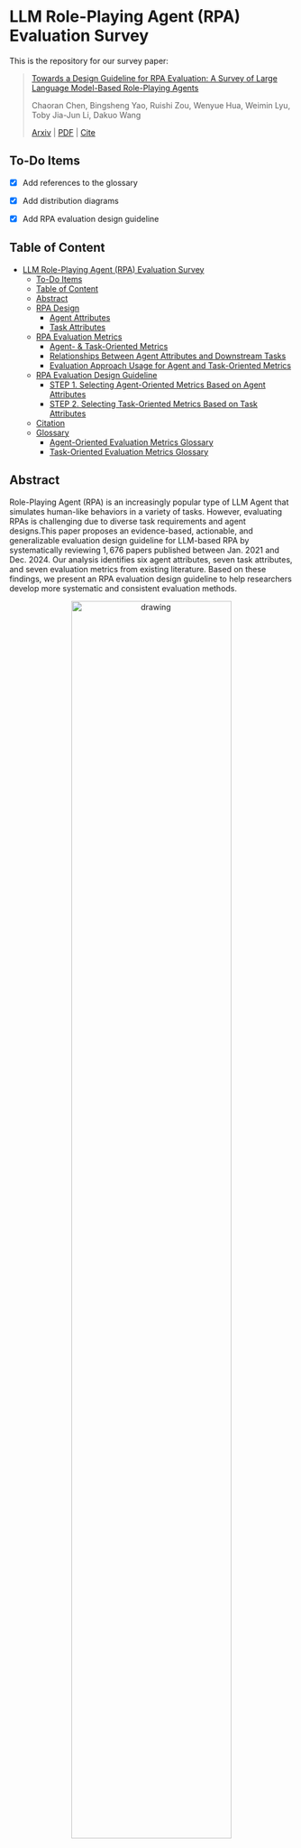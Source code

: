 # LLM Role-Playing Agent (RPA) Evaluation Survey

This is the repository for our survey paper:
>[Towards a Design Guideline for RPA Evaluation: A Survey of Large Language Model-Based Role-Playing Agents]()
>
>Chaoran Chen, Bingsheng Yao, Ruishi Zou, Wenyue Hua, Weimin Lyu, Toby Jia-Jun Li, Dakuo Wang
>
>[Arxiv]() | [PDF](assets/Towards_a_Design_Guideline_for_RPA_Evaluation__A_Survey_of_Large_Language_Model_Based_Role_Playing_Agents.pdf) | [Cite](#citation)

## To-Do Items

- [x] Add references to the glossary
- [x] Add distribution diagrams
- [x] Add RPA evaluation design guideline


## Table of Content
- [LLM Role-Playing Agent (RPA) Evaluation Survey](#llm-role-playing-agent-rpa-evaluation-survey)
  - [To-Do Items](#to-do-items)
  - [Table of Content](#table-of-content)
  - [Abstract](#abstract)
  - [RPA Design](#rpa-design)
    - [Agent Attributes](#agent-attributes)
    - [Task Attributes](#task-attributes)
  - [RPA Evaluation Metrics](#rpa-evaluation-metrics)
    - [Agent- \& Task-Oriented Metrics](#agent---task-oriented-metrics)
    - [Relationships Between Agent Attributes and Downstream Tasks](#relationships-between-agent-attributes-and-downstream-tasks)
    - [Evaluation Approach Usage for Agent and Task-Oriented Metrics](#evaluation-approach-usage-for-agent-and-task-oriented-metrics)
  - [RPA Evaluation Design Guideline](#rpa-evaluation-design-guideline)
    - [STEP 1. Selecting Agent-Oriented Metrics Based on Agent Attributes](#step-1-selecting-agent-oriented-metrics-based-on-agent-attributes)
    - [STEP 2. Selecting Task-Oriented Metrics Based on Task Attributes](#step-2-selecting-task-oriented-metrics-based-on-task-attributes)
  - [Citation](#citation)
  - [Glossary](#glossary)
    - [Agent-Oriented Evaluation Metrics Glossary](#agent-oriented-evaluation-metrics-glossary)
    - [Task-Oriented Evaluation Metrics Glossary](#task-oriented-evaluation-metrics-glossary)

## Abstract
Role-Playing Agent (RPA) is an increasingly popular type of LLM Agent that simulates human-like behaviors in a variety of tasks. However, evaluating RPAs is challenging due to diverse task requirements and agent designs.This paper proposes an evidence-based, actionable, and generalizable evaluation design guideline for LLM-based RPA by systematically reviewing $1,676$ papers published between Jan. 2021 and Dec. 2024. Our analysis identifies six agent attributes, seven task attributes, and seven evaluation metrics from existing literature. Based on these findings, we present an RPA evaluation design guideline to help researchers develop more systematic and consistent evaluation methods.

<p align="center">
<img src="assets/Teaser_survey_good_example_landscape.png" alt="drawing" width="75%"/>
  
  <em>RPA evaluation design guideline. To illustrate how to use it in practice, we pretended we were selecting the evaluation metrics for the “Stanford Agent Village” (Park et al., 2023) given agent attributes (yellow) and task attributes (pink). The original authors’ selection of evaluation metrics (purple and blue) perfectly aligns with our RPA design guideline, which echoes their work’s robustness.</em>
</p>

## RPA Design

### Agent Attributes

| **Agent Attributes**       | **Definition**                                                                 | **Examples** |
|------------------------|--------------------------------------------------------------------------|----------|
| **Activity History**   | A record of past actions, behaviors, and engagements, including schedules, browsing history, and lifestyle choices. | Backstory, plot, weekly schedule, browsing history, social media posts, lifestyle |
| **Belief and Value**   | The principles, attitudes, and ideological stances that shape an individual’s perspectives and decisions. | Stances, beliefs, attitudes, values, political leaning, religion |
| **Demographic Information** | Personal identifying details such as name, age, education, career, and location. | Name, appearance, gender, age, date of birth, education, location, career, household income |
| **Psychological Traits** | Characteristics related to personality, emotions, interests, and cognitive tendencies. | Personality, hobby and interest, emotional |
| **Skill and Expertise** | The knowledge level, proficiency, and capability in specific domains or technologies. | Knowledge level, technology proficiency, skills |
| **Social Relationships** | The nature and dynamics of interactions with others, including roles, connections, and communication styles. | Parenting styles, interactions with players |

### Task Attributes

| **Task Attributes**           | **Definition** |
|---------------------------|--------------------------------------------------------------|
| **Simulated Individuals** | Simulating specific individuals or groups, such as users and participants. |
| **Simulated Society**     | Simulating social interactions, such as cooperation, competition, and communication. |
| **Opinion Dynamics**      | Simulating political views, legal perspectives, and social media content. |
| **Decision Making**       | Simulating decision-making of stakeholders in investment, public policies, or games. |
| **Psychological Experiments** | Simulating human traits, including personality, ethics, emotions, and mental health. |
| **Educational Training**  | Simulating teachers and learners to enable personalized teaching and accommodate learner needs. |
| **Writing**              | Simulating readers or characters to support character development and audience understanding. |


## RPA Evaluation Metrics

### Agent- & Task-Oriented Metrics

| **Evaluation Metrics**          | **Definitions**     | **Examples**   |
|-----------------------------|---------------------------------------------------------------------------------------------|-----------------------------------|
| **Performance**             | Assess RPAs’ effectiveness in task execution and outcomes.                                  | Prediction accuracy               |
| **Psychological**           | Measure human psychological responses to RPAs and the agents’ self-awareness and emotional state. | Big Five Inventory               |
| **External Alignment**      | Evaluate how closely RPAs align with external ground truth or human behavior and judgments. | Alignment between model and human |
| **Internal Consistency**    | Assess coherence between an RPA’s predefined traits (e.g., personality), contextual expectations, and behavior. | Personality-behavior alignment   |
| **Social and Decision-Making** | Analyze RPAs’ social interactions and decision-making, including their effects on negotiation, societal welfare, markets, and social dynamics. | Social Conflict Count            |
| **Content and Textual**     | Evaluate the quality, coherence, and diversity of RPAs’ text, including semantic understanding, linguistic style, and engagement. | Content similarity               |
| **Bias, Fairness, and Ethics** | Assess biases, extreme or unbalanced content, or stereotyping behavior.                     | Factual error rate               |





### Relationships Between Agent Attributes and Downstream Tasks


<p align="center">
<img src="assets/heatmap.png" alt="drawing" width="50%"/>
  
  <em>Relationships between agent attributes and downstream tasks. The numbers in the heatmap represent the paper counts.</em>
</p>


### Evaluation Approach Usage for Agent and Task-Oriented Metrics

<p align="center">
<img src="assets/agent_metrics_approach.png" alt="drawing" width="50%"/>
  
  <em>Usage ratio of evaluation approaches for each category of agent-oriented metrics.</em>
</p>

<p align="center">
<img src="assets/task_metrics_approach.png" alt="drawing" width="50%"/>
  
  <em>Usage ratio of evaluation approaches for each category of task-oriented metrics.</em>
</p>


## RPA Evaluation Design Guideline

We observed that both agent design and evaluation can be broadly divided into two categories: **agent-oriented** and **task-oriented**. This distinction led us to investigate patterns between agent design and evaluation and derive an RPA evaluation design guideline recommended for future research on RPA. 
We analyzed the distribution of agent attributes and agent-oriented metrics as well as the distribution of task attributes and task-oriented metrics.

For the specific metrics that were used by existing work under each category, please refer to the [glossary](#glossary) below.


### STEP 1. Selecting Agent-Oriented Metrics Based on Agent Attributes

Our analysis reveals that, for each agent attribute, the top three categories of agent-oriented metrics account for the majority of all metric types.
Thus, we recommend future research to employ the top-three types of agent-oriented metrics for each agent attribute designed for the RPA, as listed below.

**Top 3 Frequently Used Agent-Oriented Metrics for Each Agent Attribute**
| **Agent Attributes**       | **Top 3 Agent-Oriented Metrics** |
|------------------------|--------------------------------------------------------------|
| **Activity History**   | External alignment metrics, internal consistency metrics, content and textual metrics |
| **Belief and Value**   | Psychological metrics, bias, fairness, and ethics metrics |
| **Demographic Info.**  | Psychological metrics, internal consistency metrics, external alignment metrics |
| **Psychological Traits** | Psychological metrics, internal consistency metrics, content and textual metrics |
| **Skill and Expertise** | External alignment metrics, internal consistency metrics, content and textual metrics |
| **Social Relationship** | Psychological metrics, external alignment metrics, social and decision-making metrics |

<p align="center">
<img src="assets/agent-metrics.png" alt="drawing" width="80%"/>
  
  <em> Proportional distribution of agent-oriented metrics across different agent attributes.</em>
</p>


### STEP 2. Selecting Task-Oriented Metrics Based on Task Attributes

Similarily, we observed that for each category of task attributes, the top three task-oriented metrics account for the vast majority of all metrics.
Thus, we recommend future research to select the top-three types of task-oriented metrics according to task attributes, as listed below.

**Top 3 Frequently Used Task-Oriented Metrics for Each Task Attribute**

| **Task Attributes**         | **Top 3 Task-Oriented Metrics** |
|-------------------------|--------------------------------------------------------------|
| **Simulated Individuals** | Psychological, performance, and internal consistency metrics |
| **Simulated Society**     | Social and decision-making metrics, performance metrics, and psychological metrics |
| **Opinion Dynamics**      | Performance metrics, external alignment metrics, and bias, fairness, and ethics metrics |
| **Decision Making**       | Social and decision-making, performance, and psychological metrics |
| **Psychological Experiment** | Psychological, content and textual, and performance metrics |
| **Educational Training**  | Psychological, performance, and content and textual metrics |
| **Writing**              | Content and textual, psychological, and performance metrics |

<p align="center">
<img src="assets/task-metrics.png" alt="drawing" width="80%"/>
  
  <em> Proportional distribution of task-oriented metrics across different task attributes.</em>
</p>

## Citation

You may cite our paper:
```
@article{chen2025towards,
  title={Towards a Design Guideline for RPA Evaluation: A Survey of Large Language Model-Based Role-Playing Agents},
  author={Chen, Chaoran and Yao, Bingsheng and Zou, Ruishi and Hua, Wenyue and Lyu, Weimin and Li, Toby Jia-Jun and Wang, Dakuo},
  journal={arXiv preprint arXiv:2502.13012},
  year={2025}
}
```


## Glossary

### Agent-Oriented Evaluation Metrics Glossary

| **Attribute** | **Category**       | **Agent-Oriented Metrics**          | **Approach**      | **Source**                     |
|-------------------|-------------------|-------------------------------------|---------------|----------------------------|
| **Belief & Value**       | Bias, fairness, ethics metrics | Exaggeration (normalized average cosine similarity) | Automatic | [Cheng et al., 2023](https://arxiv.org/abs/2310.11501) |
| **Belief & Value**       | Bias, fairness, ethics metrics | Individuation (classification accuracy) | Automatic | [Cheng et al., 2023](https://arxiv.org/abs/2310.11501) |
| **Belief & Value**       | Bias, fairness, ethics metrics | Bias (performance disparity, prevalence, magnitude, variation, attitude shift) | Automatic | [Gupta et al., 2024](https://arxiv.org/abs/2311.04892) |
| **Belief & Value**       | Bias, fairness, ethics metrics | Bias (performance disparity, prevalence, magnitude, variation, attitude shift) | Automatic | [Taubenfeld et al., 2024](https://arxiv.org/pdf/2402.04049) |
| **Demographic Information** | Bias, fairness, ethics metrics | Exaggeration (normalized average cosine similarity) | Automatic | [Cheng et al., 2023](https://arxiv.org/abs/2310.11501) |
| **Demographic Information** | Bias, fairness, ethics metrics | Individuation (classification accuracy) | Automatic | [Cheng et al., 2023](https://arxiv.org/abs/2310.11501) |
| **Demographic Information** | Bias, fairness, ethics metrics | Bias (performance disparity, prevalence, magnitude, variation, attitude shift) | Automatic | [Gupta et al., 2024](https://arxiv.org/abs/2311.04892) |
| **Demographic Information** | Bias, fairness, ethics metrics | Bias (performance disparity, prevalence, magnitude, variation, attitude shift) | Automatic | [Neuberger et al., 2024](https://arxiv.org/abs/2411.03397) |
| **Demographic Information** | Bias, fairness, ethics metrics | Bias (performance disparity, prevalence, magnitude, variation, attitude shift) | Automatic | [Taubenfeld et al., 2024](https://arxiv.org/pdf/2402.04049) |
| **Demographic Information** | Bias, fairness, ethics metrics | Message toxicity | Automatic | [Fang et al., 2024](https://arxiv.org/pdf/2407.08067) |
| **Activity History**      | Content and textual metrics   | Coherence | LLM | [Li et al., 2024e](https://aclanthology.org/2024.emnlp-demo.39.pdf) |
| **Activity History**      | Content and textual metrics   | Clarity | Human | [Chen et al., 2024b](https://dl.acm.org/doi/10.1145/3613904.3642363) |
| **Activity History**      | Content and textual metrics   | Diversity of dialog (Shannon entropy, intra-remote-clique, inter-remote-clique, semantic similarity, longest common subsequence similarity) | Automatic | [Ha et al., 2024](https://dl.acm.org/doi/pdf/10.1145/3613904.3642472) |
| **Belief & Value**       | Content and textual metrics   | Diversity of dialog (Shannon entropy, intra-remote-clique, inter-remote-clique, semantic similarity, longest common subsequence similarity) | Automatic | [Gu et al., 2024](https://arxiv.org/abs/2403.13433) |
| **Demographic Information** | Content and textual metrics | Coherence | LLM | [Li et al., 2024e](Schema-Guided Culture-Aware Complex Event Simulation with Multi-Agent Role-Play) |
| **Demographic Information** | Content and textual metrics | Attitudes (topic term frequency) | Automatic | [Fang et al., 2024](https://arxiv.org/pdf/2407.08067) |
| **Demographic Information** | Content and textual metrics | Diversity of dialog (Shannon entropy, intra-remote-clique, inter-remote-clique, semantic similarity, longest common subsequence similarity) | Automatic | [Fang et al., 2024](https://arxiv.org/pdf/2407.08067) |
| **Demographic Information** | Content and textual metrics | Clarity | Human | [Chen et al., 2024b](https://dl.acm.org/doi/10.1145/3613904.3642363) |
| **Demographic information** |	Content and textual metrics	| Diversity of dialog (Shannon entropy, intra-remote-clique, inter-remote-clique, semantic similarity, longest common subsequence similarity)	| Automatic	| [Ha et al., 2024](https://dl.acm.org/doi/pdf/10.1145/3613904.3642472) |
| **Demographic Information** | Content and textual metrics | Linguistic complexity (utterance length, Kolmogorov complexity) | Automatic | [Milička et al., 2024](https://journals.plos.org/plosone/article?id=10.1371/journal.pone.0298522) |
| **Psychological Traits**  | Content and textual metrics  | Text similarity (BLEU, ROUGE) | Automatic | [Zeng et al., 2024](https://arxiv.org/pdf/2407.12393) |
| **Psychological Traits**  | Content and textual metrics  | Tone Alignment | LLM | [Zeng et al., 2024](https://arxiv.org/pdf/2407.12393) |
| **Skills and Expertise**  | Content and textual metrics  | Coherence | LLM | [Li et al., 2024e](https://aclanthology.org/2024.emnlp-demo.39.pdf) |
| **Activity History**      | Content and textual metrics   | Believability/Credibility(self-knowledge) | Human | [Park et al., 2023](https://dl.acm.org/doi/abs/10.1145/3586183.3606763) |
| **Demographic Information** | Content and textual metrics | Believability/Credibility (self-knowledge) | Human | [Park et al., 2023](https://dl.acm.org/doi/abs/10.1145/3586183.3606763) |
| **Activity History**      | External alignment metrics   | Hallucination | LLM | [Shao et al., 2023](https://aclanthology.org/2023.emnlp-main.814v1.pdf) |
| **Activity History**      | External alignment metrics   | Entailment | LLM | [Li et al., 2024e](https://aclanthology.org/2024.emnlp-demo.39.pdf) |
| **Activity History**      | External alignment metrics   | Believability/Credibility(reactions) | Human | [Park et al., 2023](https://dl.acm.org/doi/abs/10.1145/3586183.3606763) |
| **Demographic Information** | External alignment metrics | Entailment | LLM | [Li et al., 2024e](https://aclanthology.org/2024.emnlp-demo.39.pdf) |
| **Demographic Information** | External alignment metrics | Believability/Credibility (reactions) | Human | [Park et al., 2023](https://dl.acm.org/doi/abs/10.1145/3586183.3606763) |
| **Psychological Traits**  | External alignment metrics  | Fact Accuracy | LLM | [Zeng et al., 2024](https://arxiv.org/pdf/2407.12393) |
| **Skills and Expertise**  | External alignment metrics  | Hallucination | LLM | [Shao et al., 2023](https://aclanthology.org/2023.emnlp-main.814v1.pdf) |
| **Skills and Expertise**  | External alignment metrics  | Entailment | LLM | [Li et al., 2024e](https://aclanthology.org/2024.emnlp-demo.39.pdf) |
| **Activity History**      | External alignment metrics   | Believability/Credibility(memory, plans) | Human | [Park et al., 2023](https://dl.acm.org/doi/abs/10.1145/3586183.3606763) |
| **Demographic Information**  | External alignment metrics   | Believability/Credibility(memory, plans) | Human | [Park et al., 2023](https://dl.acm.org/doi/abs/10.1145/3586183.3606763) |
| **Activity History**      | Internal consistency metrics | Stability | LLM | [Shao et al., 2023](https://aclanthology.org/2023.emnlp-main.814v1.pdf) |
| **Activity History**      | Internal consistency metrics | Consistency of information | Human | [Chen et al., 2024b](https://dl.acm.org/doi/10.1145/3613904.3642363) |
| **Belief & Value**        | Internal consistency metrics | Attitude shift | LLM | [Wang et al., 2024e](https://arxiv.org/pdf/2402.04050) |
| **Demographic Information** | Internal consistency metrics | Stability | LLM | [Shao et al., 2023](https://aclanthology.org/2023.emnlp-main.814v1.pdf) |
| **Demographic Information** | Internal consistency metrics | Attitude shift | LLM | [Neuberger et al., 2024](https://arxiv.org/abs/2411.03397) |
| **Demographic Information** | Internal consistency metrics | Attitude shift | LLM | [Taubenfeld et al., 2024](https://arxiv.org/pdf/2402.04049) |
| **Demographic Information** | Internal consistency metrics | Behavior stability (mean, standard deviation) | Automatic | [Wang et al., 2024g](https://arxiv.org/pdf/2410.16301) |
| **Demographic Information** | Internal consistency metrics | Consistency of information | Human | [Chen et al., 2024b](https://dl.acm.org/doi/10.1145/3613904.3642363) |
| **Demographic Information** | Internal consistency metrics | Consistency of psychological state / personalities | Human | [Chen et al., 2024b](https://dl.acm.org/doi/10.1145/3613904.3642363) |
| **Demographic Information** | Internal consistency metrics | Consistency of information | Human | [Zeng et al., 2024](https://arxiv.org/pdf/2407.12393) |
| **Psychological Traits**  | Internal consistency metrics  | Stability | LLM | [Shao et al., 2023](https://aclanthology.org/2023.emnlp-main.814v1.pdf) |
| **Psychological Traits**  | Internal consistency metrics  | Consistency of information | Human | [Zeng et al., 2024](https://arxiv.org/pdf/2407.12393) |
| **Psychological Traits**  | Internal consistency metrics  | Consistency of psychological state / personalities | Human | [Zeng et al., 2024](https://arxiv.org/pdf/2407.12393) |
| **Psychological Traits**  | Internal consistency metrics  | Consistency of information | Human | [Cai et al., 2024](https://openaccess.thecvf.com/content/CVPR2024/html/Cai_Digital_Life_Project_Autonomous_3D_Characters_with_Social_Intelligence_CVPR_2024_paper.html) |
| **Psychological Traits**  | Internal consistency metrics  | Consistency of psychological state / personalities | Human | [Cai et al., 2024](https://openaccess.thecvf.com/content/CVPR2024/html/Cai_Digital_Life_Project_Autonomous_3D_Characters_with_Social_Intelligence_CVPR_2024_paper.html) |
| **Skills and Expertise**  | Internal consistency metrics | Stability | LLM | [Shao et al., 2023](https://aclanthology.org/2023.emnlp-main.814v1.pdf) |
| **Activity History**      | Performance metrics         | Memorization | LLM | [Shao et al., 2023](https://aclanthology.org/2023.emnlp-main.814v1.pdf) |
| **Demographic Information** | Performance metrics       | Memorization | LLM | [Shao et al., 2023](https://aclanthology.org/2023.emnlp-main.814v1.pdf) |
| **Demographic Information** | Performance metrics       | Communication ability (win rates) | Automatic | [Liu et al., 2024a](https://openreview.net/forum?id=hORTHzt2cE) |
| **Demographic Information** | Performance metrics       | Reaction (accuracy) | Automatic | [Liu et al., 2024a](https://openreview.net/forum?id=hORTHzt2cE) |
| **Demographic Information** | Performance metrics       | Self-knowledge (accuracy) | Automatic | [Liu et al., 2024a](https://openreview.net/forum?id=hORTHzt2cE) |
| **Activity History**      | Psychological metrics   | Believability/Credibility(reflections) | Human | [Park et al., 2023](https://dl.acm.org/doi/abs/10.1145/3586183.3606763) |
| **Demographic Information**  | Psychological metrics   | Believability/Credibility(reflections) | Human | [Park et al., 2023](https://dl.acm.org/doi/abs/10.1145/3586183.3606763) |
| **Activity History**      | Psychological metrics      | Empathy | Human | [Chen et al., 2024b](https://dl.acm.org/doi/10.1145/3613904.3642363) |
| **Belief & Value**        | Psychological metrics      | Value | LLM | [Shao et al., 2023](https://aclanthology.org/2023.emnlp-main.814v1.pdf) |
| **Demographic Information** | Psychological metrics     | Personality consistency | Automatic | [Wang et al., 2024c](https://aclanthology.org/2024.acl-long.102/) |
| **Demographic Information** | Psychological metrics     | Measured alignment for personality | Human | [Wang et al., 2024c](https://aclanthology.org/2024.acl-long.102/) |
| **Demographic Information** | Psychological metrics     | Sentiment | Automatic | [Fang et al., 2024](https://arxiv.org/pdf/2407.08067) |
| **Demographic Information** | Psychological metrics     | Empathy | Human | [Chen et al., 2024b](https://dl.acm.org/doi/10.1145/3613904.3642363) |
| **Demographic Information** | Psychological metrics     | Belief (stability, evolution, correlation with behavior) | Automatic | [Lei et al., 2024](https://arxiv.org/abs/2410.10398) |
| **Psychological Traits**  | Psychological metrics  | Personality | Automatic | [Shao et al., 2023](https://aclanthology.org/2023.emnlp-main.814v1.pdf) |
| **Psychological Traits**  | Psychological metrics  | Belief (stability, evolution, correlation with behavior) | Automatic | [Lei et al., 2024](https://arxiv.org/abs/2410.10398) |
| **Psychological Traits**  | Psychological metrics  | Emotion responses (entropy of valence and arousal) | Automatic | [Lei et al., 2024](https://arxiv.org/abs/2410.10398) |
| **Psychological Traits**  | Psychological metrics  | Personality (Machine Personality Inventory, PsychoBench) | Automatic | [Jiang et al., 2023a](https://proceedings.neurips.cc/paper_files/paper/2023/file/21f7b745f73ce0d1f9bcea7f40b1388e-Paper-Conference.pdf) |
| **Psychological Traits**  | Psychological metrics  | Personality (vignette tests) | Human | [Jiang et al., 2023a](https://proceedings.neurips.cc/paper_files/paper/2023/file/21f7b745f73ce0d1f9bcea7f40b1388e-Paper-Conference.pdf) |
| **Belief & Value**        | Social and decision-making metrics | Social value orientation (SVO-based Value Rationality Measurement) | Automatic | [Zhang et al., 2023b](https://arxiv.org/abs/2305.17147) |


### Task-Oriented Evaluation Metrics Glossary

| **Task** | **Category**     | **Task-Oriented Metrics**    | **Approach**  | **Source**  |
|----------|---------|-------------------------|-----------|---------|
| **Decision Making** | Social and economic metrics| Negotiation (Concession Rate, Negotiation Success Rate, Average Negotiation Round) | Automatic | [Huang and Hadfi, 2024](https://arxiv.org/abs/2407.11549) |
| **Decision Making** | Social and economic metrics| Societal Satisfaction (average per-capita living area size, average waiting time, social welfare) | Automatic | [Ji et al., 2024](https://aclanthology.org/2024.findings-emnlp.15.pdf) |
| **Decision Making** | Social and economic metrics| Societal Fairness (variance in per capita living area size, number of inverse order pairs in house allocation, Gini coefficient) | Automatic | [Ji et al., 2024](https://aclanthology.org/2024.findings-emnlp.15.pdf) |
| **Decision Making** | Social and economic metrics| Macroeconomic (Inflation rate, Unemployment rate, Nominal GDP, Nominal GDP growth, Wage inflation, Real GDP growth, Expected monthly income, Consumption) | Automatic | [Li et al., 2024d](https://arxiv.org/abs/2310.10436) |
| **Decision Making** | Social and economic metrics| Market and Consumer (Purchase probability, Expected competing product price, Customer counts, Price consistency between competitors) | Automatic | [Gui and Toubia, 2023](https://arxiv.org/abs/2312.15524) |
| **Decision Making** | Social and economic metrics| Market and Consumer (Purchase probability, Expected competing product price, Customer counts, Price consistency between competitors) | Automatic | [Zhao et al., 2023](https://arxiv.org/abs/2406.05972) |
| **Decision Making** | Social and economic metrics| Probability weighting | Automatic | [Jia et al., 2024](https://arxiv.org/abs/2406.05972) |
| **Decision Making** | Social and economic metrics| Utility (Intrinsic Utility, Joint Utility) | Automatic | [Huang and Hadfi, 2024](https://arxiv.org/abs/2407.11549) |
| **Decision Making** | Psychological metrics| Level of trust (distribution of amounts sent, trust rate) | Automatic | [Xie et al., 2024a](https://arxiv.org/abs/2402.04559) |
| **Decision Making** | Psychological metrics| Risk preference | Automatic | [Jia et al., 2024](https://arxiv.org/abs/2406.05972) |
| **Decision Making** | Psychological metrics| Loss aversion | Automatic | [Jia et al., 2024](https://arxiv.org/abs/2406.05972) |
| **Decision Making** | Psychological metrics| Selfishness (Selfishness Index, Difference Index) | Automatic | [Kim et al., 2024](https://aclanthology.org/2024.findings-emnlp.668.pdf) |
| **Decision Making** | Performance metrics| Frequency (distribution of expert type) | Automatic | [Wang et al., 2024b](https://aclanthology.org/2024.lrec-main.405.pdf) |
| **Decision Making** | Performance metrics| Valid response rate | Automatic | [Xie et al., 2024a](https://arxiv.org/abs/2402.04559) |
| **Decision Making** | Performance metrics| Web search quality (Mean reciprocal rank, Mean reciprocal rank) | Automatic | [Ren et al., 2024a](https://aclanthology.org/2024.findings-emnlp.50.pdf) |
| **Decision Making** | Performance metrics| Performance deviations/alignment from the baseline (accuracy, Jaccard Index, Cohen’s Kappa Coefficient, Percentage Agreement, overlapping ratio between prediction and targets) | Automatic | [Kim et al., 2024](https://aclanthology.org/2024.findings-emnlp.668.pdf) |
| **Decision Making** | Performance metrics| Performance deviations/alignment from the baseline (accuracy, Jaccard Index, Cohen’s Kappa Coefficient, Percentage Agreement, overlapping ratio between prediction and targets) | Automatic | [Jin et al., 2024](https://aclanthology.org/2024.emnlp-main.70.pdf) |
| **Decision Making** | Performance metrics| Performance deviations/alignment from the baseline (accuracy, Jaccard Index, Cohen’s Kappa Coefficient, Percentage Agreement, overlapping ratio between prediction and targets) | Automatic | [Wang et al., 2024b](https://aclanthology.org/2024.lrec-main.405.pdf) |
| **Decision Making** | Performance metrics| Performance deviations/alignment from the baseline (accuracy, Jaccard Index, Cohen’s Kappa Coefficient, Percentage Agreement, overlapping ratio between prediction and targets) | Automatic | [Wang et al., 2024f](https://arxiv.org/pdf/2307.05300) |
| **Decision Making** | Internal consistency metrics| Behavioral alignment (lottery rate, behavior dynamic, Imitation and differentiation behavior, Proportion of similar and different dishes) | Automatic | [Xie et al., 2024a](https://arxiv.org/pdf/2402.04559) |
| **Decision Making**    | Internal consistency metrics| Behavioral alignment (lottery rate, behavior dynamic, Imitation and differentiation behavior, Proportion of similar and different dishes) | Automatic | [Zhao et al., 2023](https://arxiv.org/abs/2310.17512) |
| **Decision Making**    | Internal consistency metrics| Cultural appropriateness (Alignment between persona information and its assigned nationality) | LLM | [Li et al., 2024e](https://aclanthology.org/2024.emnlp-demo.39.pdf) |
| **Decision Making**    | External alignment metrics| Factual hallucinations (String matching overlap ratio) | Automatic | [Wang et al., 2024f](https://arxiv.org/pdf/2307.05300) |
| **Decision Making**    | External alignment metrics| Simulation capability (Turing test) | Human | [Ji et al., 2024](https://aclanthology.org/2024.findings-emnlp.15.pdf) |
| **Decision Making**    | External alignment metrics| Entailment | LLM | [Li et al., 2024e](https://aclanthology.org/2024.emnlp-demo.39.pdf) |
| **Decision Making**    | External alignment metrics| Realism | LLM | [Li et al., 2024e](https://aclanthology.org/2024.emnlp-demo.39.pdf) |
| **Educational Training** | Psychological metrics| Perceived reflection on the development of essential non-cognitive skills | Human | [Yan et al., 2024](https://arxiv.org/abs/2405.00273) |
| **Educational Training** | Psychological metrics| Non-cognitive skill scale | Automatic | [Yan et al., 2024](https://arxiv.org/abs/2405.00273) |
| **Educational Training** | Psychological metrics| Sense of immersion / Perceived immersion | Human | [Lee et al., 2023](https://www.researchgate.net/profile/Unggi-Lee/publication/377132774_Generative_Agent_for_Teacher_Training_Designing_Educational_Problem-Solving_Simulations_with_Large_Language_Model-based_Agents_for_Pre-Service_Teachers/links/6596a7af0bb2c7472b327ce7/Generative-Agent-for-Teacher-Training-Designing-Educational-Problem-Solving-Simulations-with-Large-Language-Model-based-Agents-for-Pre-Service-Teachers.pdf) |
| **Educational Training** | Psychological metrics| Perceived intelligence | Human | [Cheng et al., 2024](https://arxiv.org/pdf/2411.09873) |
| **Educational Training** | Psychological metrics| Perceived enjoyment | Human | [Cheng et al., 2024](https://arxiv.org/pdf/2411.09873) |
| **Educational Training** | Psychological metrics| Perceived trust | Human | [Cheng et al., 2024](https://arxiv.org/pdf/2411.09873) |
| **Educational Training** | Psychological metrics| Perceived sense of connection | Human | [Cheng et al., 2024](https://arxiv.org/pdf/2411.09873) |
| **Educational Training** | Psychological metrics| Personality (Big Five Inventory, MBTI score, SD3 score, Linguistic Inquiry and Word Count framework, HEXACO) | Automatic | [Sonlu et al., 2024](https://arxiv.org/pdf/2407.10993) |
| **Educational Training** | Psychological metrics| Personality (Big Five Inventory, MBTI score, SD3 score, Linguistic Inquiry and Word Count framework, HEXACO) | Automatic | [Liu et al., 2024d](https://arxiv.org/abs/2404.06762) |
| **Educational Training** | Psychological metrics| Perceived usefulness | Human | [Cheng et al., 2024](https://arxiv.org/pdf/2411.09873) |
| **Educational Training** | Performance metrics| Density of knowledge-building | Automatic | [Jin et al., 2023](https://arxiv.org/abs/2309.14534) |
| **Educational Training** | Performance metrics| Effectiveness of questioning | Human | [Shi et al., 2023](https://arxiv.org/abs/2308.12503) |
| **Educational Training** | Performance metrics| Success criterion function outputs before operation and after operation | Human | [Li et al., 2023a](https://arxiv.org/pdf/2310.06500) |
| **Educational Training** | External alignment metrics| Knowledge level (reconfigurability, persistence, and adaptability) | Automatic | [Jin et al., 2023](https://arxiv.org/abs/2309.14534) |
| **Educational Training** | External alignment metrics| Perceived human-likeness | Human | [Cheng et al., 2024](https://arxiv.org/pdf/2411.09873) |
| **Educational Training** | Content and textual metrics| Story Content Generation (narratives staging score) | Automatic | [Yan et al., 2024](https://arxiv.org/pdf/2405.00273) |
| **Educational Training** | Content and textual metrics| Willingness to speak | Human | [Shi et al., 2023](https://arxiv.org/abs/2308.12503) |
| **Educational Training** | Content and textual metrics| Authenticity | Human | [Lee et al., 2023](https://neurips.cc/virtual/2023/79074) |
| **Opinion Dynamics**    | Psychological metrics| Opinion change | Human | [Triem and Ding, 2024](https://asistdl.onlinelibrary.wiley.com/doi/full/10.1002/pra2.1034) |
| **Opinion Dynamics**    | Psychological metrics| Emotional density | Automatic | [Gao et al., 2023](https://arxiv.org/abs/2307.14984) |
| **Opinion Dynamics**    | Performance metrics| Prediction accuracy (F1 score, AUC, MSE, MAE, depression risk prediction accuracy, suicide risk prediction accuracy) | Automatic | [Gao et al., 2023](https://arxiv.org/abs/2307.14984) |
| **Opinion Dynamics** | Performance metrics| Prediction accuracy (F1 score, AUC, MSE, MAE, depression risk prediction accuracy, suicide risk prediction accuracy) | Automatic | [Mou et al., 2024c](https://arxiv.org/abs/2402.16333) |
| **Opinion Dynamics** | Performance metrics| Prediction accuracy (F1 score, AUC, MSE, MAE, depression risk prediction accuracy, suicide risk prediction accuracy) | Automatic | [Yu et al., 2024](https://arxiv.org/pdf/2411.03321) |
| **Opinion Dynamics** | Performance metrics| Classification accuracy | Human | [Chan et al., 2023](https://arxiv.org/pdf/2308.07201) |
| **Opinion Dynamics** | Performance metrics| Rephrase accuracy | Automatic | [Ju et al., 2024](https://arxiv.org/abs/2407.07791) |
| **Opinion Dynamics** | Performance metrics| Legal articles evaluation (precision, recall, F1) | Automatic | [He et al., 2024a](https://aclanthology.org/2024.findings-emnlp.549.pdf) |
| **Opinion Dynamics** | Performance metrics| Judgment evaluation for civil and administrative cases (precision, recall, F1) | Automatic | [He et al., 2024a](https://aclanthology.org/2024.findings-emnlp.549.pdf) |
| **Opinion Dynamics** | Performance metrics| Judgment evaluation for criminal cases (accuracy) | Automatic | [He et al., 2024a](https://aclanthology.org/2024.findings-emnlp.549.pdf) |
| **Opinion Dynamics** | Performance metrics| Prediction error rate | Automatic | [Gao et al., 2023](https://arxiv.org/abs/2307.14984) |
| **Opinion Dynamics** | Performance metrics| Locality accuracy | Automatic | [Ju et al., 2024](https://arxiv.org/abs/2407.07791) |
| **Opinion Dynamics** | Performance metrics| Decision probability | Human | [Triem and Ding, 2024](https://asistdl.onlinelibrary.wiley.com/doi/full/10.1002/pra2.1034) |
| **Opinion Dynamics** | Performance metrics| Decision volatility | Human | [Triem and Ding, 2024](https://asistdl.onlinelibrary.wiley.com/doi/full/10.1002/pra2.1034) |
| **Opinion Dynamics** | Performance metrics| Case complexity | Human | [Triem and Ding, 2024](https://asistdl.onlinelibrary.wiley.com/doi/full/10.1002/pra2.1034) |
| **Opinion Dynamics** | Performance metrics| Alignment (compare simulation results with actual social outcomes) | Automatic | [Wang et al., 2024g](https://arxiv.org/abs/2410.16301) |
| **Opinion Dynamics** | Internal consistency metrics| Alignment (stance, content, behavior, static attitude distribution, time series of the average attitude) | Automatic | [Mou et al., 2024c](https://arxiv.org/pdf/2402.16333) |
| **Opinion Dynamics** | Internal consistency metrics| Personality-behavior alignment | Human | [Navarro et al., 2024](https://arxiv.org/abs/2411.07038) |
| **Opinion Dynamics** | Internal consistency metrics| Similarity between initial and post preference (KL-divergence, RMSE) | Automatic | [Namikoshi et al., 2024](https://arxiv.org/pdf/2403.20252) |
| **Opinion Dynamics** | Internal consistency metrics| Role playing | Human | [Lv et al., 2024](https://arxiv.org/pdf/2401.08438) |
| **Opinion Dynamics** | External alignment metrics| Correctness | Human | [He et al., 2024a](https://aclanthology.org/2024.findings-emnlp.549.pdf) |
| **Opinion Dynamics** | External alignment metrics| Accuracy (correctness) | Automatic | [Ju et al., 2024](https://arxiv.org/pdf/2407.07791) |
| **Opinion Dynamics** | External alignment metrics| Logicality | Human | [He et al., 2024a](https://aclanthology.org/2024.findings-emnlp.549.pdf) |
| **Opinion Dynamics** | External alignment metrics| Concision | Human | [He et al., 2024a](https://aclanthology.org/2024.findings-emnlp.549.pdf) |
| **Opinion Dynamics** | External alignment metrics| Human likeness index | Automatic | [Chuang et al., 2023b](https://escholarship.org/uc/item/3k67x8s5) |
| **Opinion Dynamics** | External alignment metrics| Alignment between model and human (Kappa correlation coefficient, MAE), Authenticity (alignment of ratings between the agent and human annotators) | Human | [Chan et al., 2023](https://arxiv.org/pdf/2308.07201) |
| **Opinion Dynamics** | External alignment metrics| Alignment between model and human (Kappa correlation coefficient, MAE), Authenticity (alignment of ratings between the agent and human annotators) | Human | [Triem and Ding, 2024](https://asistdl.onlinelibrary.wiley.com/doi/abs/10.1002/pra2.1034) |
| **Opinion Dynamics** | External alignment metrics| Alignment between model and human (Kappa correlation coefficient, MAE), Authenticity (alignment of ratings between the agent and human annotators) | Human | [Lv et al., 2024](https://arxiv.org/pdf/2401.08438) |
| **Opinion Dynamics** | Content and textual metrics| Turn-level Kendall-Tau correlation (naturalness, coherence, engagingness, and groundedness) | Automatic | [Chan et al., 2023](https://arxiv.org/pdf/2308.07201) |
| **Opinion Dynamics**       | Content and textual metrics| Turn-level Spearman correlation (naturalness, coherence, engagingness, and groundedness) | Automatic | [Chan et al., 2023](https://arxiv.org/pdf/2308.07201) |
| **Opinion Dynamics**       | Bias, fairness, and ethics metrics| Partisan bias | Automatic | [Chuang et al., 2023b](https://escholarship.org/uc/item/3k67x8s5) |
| **Opinion Dynamics**       | Bias, fairness, and ethics metrics| Bias (cultural, linguistic, economic, demographic, ideological) | Automatic | [Qu and Wang, 2024](https://www.nature.com/articles/s41599-024-03609-x) |
| **Opinion Dynamics**       | Bias, fairness, and ethics metrics| Bias (mean) | Automatic | [Chuang et al., 2023a](https://arxiv.org/pdf/2311.09618) |
| **Opinion Dynamics**       | Bias, fairness, and ethics metrics| Extreme values | Automatic | [Chuang et al., 2023b](https://escholarship.org/uc/item/3k67x8s5) |
| **Opinion Dynamics**       | Bias, fairness, and ethics metrics| Wisdom of Partisan Crowds effect | Automatic | [Chuang et al., 2023b](https://escholarship.org/uc/item/3k67x8s5) |
| **Opinion Dynamics**       | Bias, fairness, and ethics metrics| Opinion diversity | Automatic | [Chuang et al., 2023a](https://arxiv.org/pdf/2311.09618) |
| **Psychological Experiment** | Social and economic metrics| Money allocation | Automatic | [Lei et al., 2024](https://arxiv.org/pdf/2410.10398) |
| **Psychological Experiment** | Psychological metrics| Attitude change | Automatic | [Wang et al., 2025a](https://arxiv.org/pdf/2306.02552) |
| **Psychological Experiment** | Psychological metrics| Average happiness value per time step | Automatic | [He and Zhang, 2024](https://arxiv.org/pdf/2401.02870) |
| **Psychological Experiment** | Psychological metrics| Belief value | Automatic | [Lei et al., 2024](https://arxiv.org/pdf/2410.10398) |
| **Psychological Experiment** | Psychological metrics| Personality (Big Five Inventory, MBTI score, SD3 score, Linguistic Inquiry and Word Count framework, HEXACO) | Automatic | [He and Zhang, 2024](https://arxiv.org/pdf/2401.02870) |
| **Psychological Experiment** | Psychological metrics| Personality (Big Five Inventory, MBTI score, SD3 score, Linguistic Inquiry and Word Count framework, HEXACO) | Automatic | [de Winter et al., 2024](https://www.researchgate.net/profile/Joost-De-Winter/publication/374415968_The_use_of_ChatGPT_for_personality_research_Administering_questionnaires_using_generated_personas/links/6521a3863ab6cb4ec6c5b59b/The-use-of-ChatGPT-for-personality-research-Administering-questionnaires-using-generated-personas.pdf) |
| **Psychological Experiment** | Psychological metrics| Personality (Big Five Inventory, MBTI score, SD3 score, Linguistic Inquiry and Word Count framework, HEXACO) | Automatic | [Bose et al., 2024](https://openreview.net/forum?id=WCa25ExtbJ) |
| **Psychological Experiment** | Psychological metrics| Personality (Big Five Inventory, MBTI score, SD3 score, Linguistic Inquiry and Word Count framework, HEXACO) | Automatic | [Jiang et al., 2023b](https://aclanthology.org/2024.findings-naacl.229.pdf) |
| **Psychological Experiment** | Psychological metrics| Longitudinal trajectories of emotions | Automatic | [De Duro et al., 2025](https://www.sciencedirect.com/science/article/pii/S2667118225000017) |
| **Psychological Experiment** | Psychological metrics| Valence entropy | Automatic | [Lei et al., 2024](https://arxiv.org/pdf/2410.10398) |
| **Psychological Experiment** | Psychological metrics| Arousal entropy | Automatic | [Lei et al., 2024](https://arxiv.org/pdf/2410.10398) |
| **Psychological Experiment** | Performance metrics| Precision of item recommendation | Automatic | [Wang et al., 2025a](https://arxiv.org/pdf/2306.02552) |
| **Psychological Experiment** | Performance metrics| Missing rate | Automatic | [Lei et al., 2024](https://arxiv.org/pdf/2410.10398) |
| **Psychological Experiment** | Performance metrics| Rejection rate | Automatic | [Lei et al., 2024](https://arxiv.org/pdf/2410.10398) |
| **Psychological Experiment** | Internal consistency metrics| Correlation between social dilemma game outcome and agent personality | Automatic | [Bose et al., 2024](https://openreview.net/forum?id=WCa25ExtbJ) |
| **Psychological Experiment** | Internal consistency metrics| Behavioral similarity | Automatic | [Li et al., 2024b](https://arxiv.org/abs/2404.02718) |
| **Psychological Experiment** | Internal consistency metrics| Perception consistency (agent perceived safety, agent perceived liveliness) | LLM | [Verma et al., 2023](https://arxiv.org/abs/2312.13126) |
| **Psychological Experiment** | External alignment metrics| Rationality of the agent memory | Automatic | [Wang et al., 2025a](https://arxiv.org/pdf/2306.02552) |
| **Psychological Experiment** | External alignment metrics| Believability of behavior | Automatic | [Wang et al., 2025a](https://arxiv.org/pdf/2306.02552) |
| **Psychological Experiment** | Content and textual metrics| Salience of individual words | Automatic | [De Duro et al., 2025](https://www.sciencedirect.com/science/article/pii/S2667118225000017) |
| **Psychological Experiment** | Content and textual metrics| Absolutist words | Automatic | [De Duro et al., 2025](https://www.sciencedirect.com/science/article/pii/S2667118225000017) |
| **Psychological Experiment** | Content and textual metrics| Personal pronouns or emotions | Automatic | [De Duro et al., 2025](https://www.sciencedirect.com/science/article/pii/S2667118225000017) |
| **Psychological Experiment** | Content and textual metrics| Information entropy | Automatic | [Wang et al., 2025a](https://arxiv.org/pdf/2306.02552) |
| **Psychological Experiment** | Content and textual metrics| Story (readability, personalness, redundancy, cohesiveness, likeability, believability) | Human | [Jiang et al., 2023b](https://aclanthology.org/2024.findings-naacl.229.pdf) |
| **Psychological Experiment** | Content and textual metrics| Story (readability, personalness, redundancy, cohesiveness, likeability, believability) | LLM | [Jiang et al., 2023b](https://aclanthology.org/2024.findings-naacl.229.pdf) |
| **Simulated Individual** | Social and economic metrics| Numbers of generated peer support strategies | Automatic | [Liu et al., 2024b](https://dl.acm.org/doi/pdf/10.1145/3654777.3676430) |
| **Simulated Individual** | Social and economic metrics| Perceived social support questionnaire | Human | [Liu et al., 2024b](https://dl.acm.org/doi/pdf/10.1145/3654777.3676430) |
| **Simulated Individual** | Psychological metrics| Emotions | Human | [Pataranutaporn et al., 2024](https://arxiv.org/pdf/2405.12514) |
| **Simulated Individual** | Psychological metrics| Agency | Human | [Pataranutaporn et al., 2024](https://arxiv.org/pdf/2405.12514) |
| **Simulated Individual** | Psychological metrics| Future consideration | Human | [Pataranutaporn et al., 2024](https://arxiv.org/pdf/2405.12514) |
| **Simulated Individual** | Psychological metrics| Self-reflection | Human | [Pataranutaporn et al., 2024](https://arxiv.org/pdf/2405.12514) |
| **Simulated Individual** | Psychological metrics| Insight | Human | [Pataranutaporn et al., 2024](https://arxiv.org/pdf/2405.12514) |
| **Simulated Individual** | Psychological metrics| Persona Perception Scale | Human | [Salminen et al., 2024](https://www.sciencedirect.com/science/article/pii/S2949882124000124) |
| **Simulated Individual** | Psychological metrics| Persona Perception Scale | Human | [Shin et al., 2024](https://dl.acm.org/doi/abs/10.1145/3643834.3660729) |
| **Simulated Individual** | Psychological metrics| Persona Perception Scale | Human | [Ha et al., 2024](https://dl.acm.org/doi/pdf/10.1145/3613904.3642472) |
| **Simulated Individual** | Psychological metrics| Persona Perception Scale | Human | [Chen et al., 2024b](https://dl.acm.org/doi/10.1145/3613904.3642363) |
| **Simulated Individual** | Psychological metrics| Engagement | Human | [Zhang et al., 2024a](https://arxiv.org/abs/2401.03945) |
| **Simulated Individual** | Psychological metrics| Safety | Human | [Zhang et al., 2024a](https://arxiv.org/abs/2401.03945) |
| **Simulated Individual** | Psychological metrics| Sensitivity to personalization | Automatic | [Giorgi et al., 2024](https://arxiv.org/abs/2410.07991) |
| **Simulated Individual** | Psychological metrics| Agent self-awareness | LLM | [Xie et al., 2024b](https://arxiv.org/abs/2402.18180) |
| **Simulated Individual** | Psychological metrics| Personality (Big Five Inventory rated by LLM) | LLM | [Jiang et al., 2023a](https://proceedings.neurips.cc/paper_files/paper/2023/hash/21f7b745f73ce0d1f9bcea7f40b1388e-Abstract-Conference.html) |
| **Simulated Individual** | Psychological metrics| Positively mention rate | Automatic | [Kamruzzaman and Kim, 2024](https://arxiv.org/abs/2406.13993) |
| **Simulated Individual** | Psychological metrics| Optimism | Human | [Pataranutaporn et al., 2024](https://arxiv.org/pdf/2405.12514) |
| **Simulated Individual** | Psychological metrics| Self-esteem | Human | [Pataranutaporn et al., 2024](https://arxiv.org/pdf/2405.12514) |
| **Simulated Individual** | Psychological metrics| Pressure perceived scale | Human | [Liu et al., 2024b](https://dl.acm.org/doi/pdf/10.1145/3654777.3676430) |
| **Simulated Individual** | Performance metrics| Error rates (error of average, error of dispersion) | Automatic | [Lin et al., 2024](https://arxiv.org/pdf/2409.00262) |
| **Simulated Individual** | Performance metrics| Model fit indices (Chi-square to degrees of freedom ratio, Comparative Fit Index, Tucker-Lewis Index, Root Mean Square Error of Approximation) | Automatic | [Ke and Ng, 2024](https://dl.acm.org/doi/pdf/10.1145/3700597) |
| **Simulated Individual** | Performance metrics| Knowledge accuracy (WikiRoleEval with human evaluators) | Human | [Tang et al., 2024](https://arxiv.org/pdf/2409.14710) |
| **Simulated Individual** | Performance metrics| Knowledge accuracy (WikiRoleEval) | LLM | [Tang et al., 2024](https://arxiv.org/pdf/2409.14710) |
| **Simulated Individual** | Performance metrics| Win rates | Automatic | [Chi et al., 2024](https://arxiv.org/abs/2407.16521) |
| **Simulated Individual** | Performance metrics| Comprehension | Automatic | [Shin et al., 2024](https://dl.acm.org/doi/abs/10.1145/3643834.3660729) |
| **Simulated Individual** | Performance metrics| Completeness | Automatic | [Shin et al., 2024](https://dl.acm.org/doi/abs/10.1145/3643834.3660729) |
| **Simulated Individual** | Performance metrics| Validity (average variance extracted, inter-construct correlations) | Automatic | [Ke and Ng, 2024](https://dl.acm.org/doi/pdf/10.1145/3700597) |
| **Simulated Individual** | Performance metrics| Composite reliability | Automatic | [Ke and Ng, 2024](https://dl.acm.org/doi/pdf/10.1145/3700597) |
| **Simulated Individual** | Performance metrics| Rated statement quality | Human | [Liu et al., 2023](https://arxiv.org/abs/2311.00687) |
| **Simulated Individual** | Performance metrics| Rated statement quality | LLM | [Liu et al., 2023](https://arxiv.org/abs/2311.00687) |
| **Simulated Individual** | Performance metrics| Conversational ability (CharacterEval) | LLM | [Tang et al., 2024](https://arxiv.org/pdf/2409.14710) |
| **Simulated Individual** | Performance metrics| Roleplay subset of MT-Bench | LLM | [Tang et al., 2024](https://arxiv.org/pdf/2409.14710) |
| **Simulated Individual** | Performance metrics| Professional scale (accuracy in replicating profession-specific knowledge) | LLM | [Sun et al., 2024](https://arxiv.org/abs/2407.19412) |
| **Simulated Individual** | Performance metrics| Language quality | LLM | [Zhang et al., 2024a](https://arxiv.org/abs/2401.03945) |
| **Simulated Individual** | Performance metrics| Prediction accuracy between real data and generated data (Replication success rate, Kullback-Leibler divergence) | Automatic | [Assaf and Lynar, 2024](http://www.modsimworld.org/papers/2024/MODSIM_2024_paper_13.pdf) |
| **Simulated Individual** | Performance metrics| Prediction accuracy between real data and generated data (Replication success rate, Kullback-Leibler divergence) | Automatic | [Tamaki and Littvay, 2024](https://osf.io/preprints/psyarxiv/49ags_v1) |
| **Simulated Individual** | Performance metrics| Prediction accuracy between real data and generated data (Replication success rate, Kullback-Leibler divergence) | Automatic | [Park et al., 2024](https://arxiv.org/abs/2411.10109) |
| **Simulated Individual** | Performance metrics| Prediction accuracy between real data and generated data (Replication success rate, Kullback-Leibler divergence) | Automatic | [Yeykelis et al., 2024](https://arxiv.org/abs/2408.16073) |
| **Simulated Individual** | Performance metrics| Accuracy of distinguishing between AI-generated and human-built solutions | Automatic | [Schuller et al., 2024](https://dl.acm.org/doi/abs/10.1145/3613905.3650860) |
| **Simulated Individual** | Internal consistency metrics| Accuracy of reaction based on social relationship | Automatic | [Liu et al., 2024a](https://openreview.net/forum?id=hORTHzt2cE) |
| **Simulated Individual** | Internal consistency metrics| Perceived connection between personas and system outcomes | Human | [Chen et al., 2024b](https://dl.acm.org/doi/10.1145/3613904.3642363) |
| **Simulated Individual** | Internal consistency metrics| Representativeness (Wasserstein distance, respond with similar answers to individual survey questions), Consistency (Frobenius norm, the correlation across responses to a set of questions in each survey) | Automatic | [Moon et al., 2024](https://arxiv.org/abs/2407.06576) |
| **Simulated Individual** | Internal consistency metrics| Role consistency (WikiRoleEval with human evaluators) | Human | [Tang et al., 2024](https://arxiv.org/pdf/2409.14710) |
| **Simulated Individual** | Internal consistency metrics| Role consistency/attractiveness (WikiRoleEval, CharacterEval) | LLM | [Tang et al., 2024](https://arxiv.org/pdf/2409.14710) |
| **Simulated Individual** | Internal consistency metrics| Consistency | Human | [Zhang et al., 2024a](https://arxiv.org/abs/2401.03945) |
| **Simulated Individual** | Internal consistency metrics| Consistency | Human | [Mishra et al., 2023](https://aclanthology.org/2023.emnlp-main.861.pdf) |
| **Simulated Individual** | Internal consistency metrics| Future self-continuity | Human | [Pataranutaporn et al., 2024](https://arxiv.org/pdf/2405.12514) |
| **Simulated Individual** | Internal consistency metrics| Agreement between a synthetic annotator both with and without a leave-one-out attribute (Cohen’s Kappa) | Automatic | [Castricato et al., 2024](https://arxiv.org/abs/2407.17387) |
| **Simulated Individual** | Internal consistency metrics| Consistency with the scenario and characters | Automatic | [Zhang et al., 2024a](https://arxiv.org/abs/2401.03945) |
| **Simulated Individual** | Internal consistency metrics| Quality and logical coherence of the script content | Automatic | [Zhang et al., 2024a](https://arxiv.org/abs/2401.03945) |
| **Simulated Individual** | Internal consistency metrics| Nation-related response percentage | Automatic | [Kamruzzaman and Kim, 2024](https://arxiv.org/abs/2406.13993) |
| **Simulated Individual** | External alignment metrics| Unknown question rejection (WikiRoleEval with human evaluators) | Human | [Tang et al., 2024](https://arxiv.org/pdf/2409.14710) |
| **Simulated Individual** | External alignment metrics| Unknown question rejection (WikiRoleEval) | LLM | [Tang et al., 2024](https://arxiv.org/pdf/2409.14710) |
| **Simulated Individual** | External alignment metrics| Accuracy of self-knowledge | Automatic | [Liu et al., 2024a](https://openreview.net/forum?id=hORTHzt2cE) |
| **Simulated Individual** | External alignment metrics| Correctness | Human | [Zhang et al., 2024a](https://arxiv.org/abs/2401.03945) |
| **Simulated Individual** | External alignment metrics| Correctness | Human | [Milička et al., 2024](https://journals.plos.org/plosone/article?id=10.1371/journal.pone.0298522) |
| **Simulated Individual** | External alignment metrics| Agreement score between human raters and LLM | Automatic | [Liu et al., 2023](https://arxiv.org/abs/2311.00687) |
| **Simulated Individual** | External alignment metrics| Agreement score between human raters and LLM | Automatic | [Jiang et al., 2023a](https://proceedings.neurips.cc/paper_files/paper/2023/hash/21f7b745f73ce0d1f9bcea7f40b1388e-Abstract-Conference.html) |
| **Simulated Individual** | External alignment metrics| Agreement score between human raters and LLM | Automatic | [Liu et al., 2024a](https://openreview.net/forum?id=hORTHzt2cE) |
| **Simulated Individual** | External alignment metrics| Human-likeness | Human | [Zhang et al., 2024a](https://arxiv.org/abs/2401.03945) |
| **Simulated Individual** | Content and textual metrics| Content similarity (ROUGE-L, BERTScore, GPT-based similarity, G-eval) | Automatic | [Shin et al., 2024](https://dl.acm.org/doi/abs/10.1145/3643834.3660729) |
| **Simulated Individual** | Content and textual metrics| Entity density of summarization | Automatic | [Liu et al., 2024a](https://openreview.net/forum?id=hORTHzt2cE) |
| **Simulated Individual** | Content and textual metrics| Entity recall of summarization | Automatic | [Liu et al., 2024a](https://openreview.net/forum?id=hORTHzt2cE) |
| **Simulated Individual** | Content and textual metrics| Dialog diversity | Automatic | [Lin et al., 2024](https://arxiv.org/pdf/2409.00262) |
| **Simulated Individual** | Bias, fairness, and ethics metrics| Hate speech detection accuracy | Automatic | [Giorgi et al., 2024](https://arxiv.org/abs/2410.07991) |
| **Simulated Individual** | Bias, fairness, and ethics metrics| Population heterogeneity | Automatic | [Murthy et al., 2024](https://arxiv.org/pdf/2411.04427) |
| **Simulated Society** | Social and economic metrics| Social Conflict Count | Automatic | [Ren et al., 2024b](https://arxiv.org/abs/2403.08251) |
| **Simulated Society** | Social and economic metrics| Social Rules | Human | [Zhou et al., 2024b](https://arxiv.org/pdf/2310.11667) |
| **Simulated Society** | Social and economic metrics| Social Rules | LLM | [Zhou et al., 2024b](https://arxiv.org/pdf/2310.11667) |
| **Simulated Society** | Social and economic metrics| Financial and Material Benefits | Human | [Zhou et al., 2024b](https://arxiv.org/pdf/2310.11667) |
| **Simulated Society** | Social and economic metrics| Financial and Material Benefits | LLM | [Zhou et al., 2024b](https://arxiv.org/pdf/2310.11667) |
| **Simulated Society** | Social and economic metrics| Converged price | Automatic | [Toledo-Zucco et al., 2024](https://arxiv.org/pdf/2402.12327) |
| **Simulated Society** | Social and economic metrics| Information diffusion | Automatic | [Park et al., 2023](https://dl.acm.org/doi/abs/10.1145/3586183.3606763) |
| **Simulated Society** | Psychological metrics| Relationship formation | Automatic | [Park et al., 2023](https://dl.acm.org/doi/abs/10.1145/3586183.3606763) |
| **Simulated Society** | Social and economic metrics| Relationship | LLM | [Zhou et al., 2024b](https://arxiv.org/pdf/2310.11667) |
| **Simulated Society** | Performance metrics| Response accuracy | Automatic | [Park et al., 2023](https://dl.acm.org/doi/abs/10.1145/3586183.3606763) |
| **Simulated Society** | Social and economic metrics| Coordination within other agents | Automatic | [Park et al., 2023](https://dl.acm.org/doi/abs/10.1145/3586183.3606763) |
| **Simulated Society** | Social and economic metrics| Probability of social connection formation | Automatic | [Leng and Yuan, 2024](https://arxiv.org/abs/2312.15198) |
| **Simulated Society** | Social and economic metrics| Percent of social welfare maximization choices | Automatic | [Leng and Yuan, 2024](https://arxiv.org/abs/2312.15198) |
| **Simulated Society** | Social and economic metrics| Persuasion (distribution of persuasion outcomes, odds ratios) | Automatic | [Campedelli et al., 2024](https://arxiv.org/pdf/2410.07109) |
| **Simulated Society** | Social and economic metrics| Anti-social behavior (effect on toxic messages) | Automatic | [Campedelli et al., 2024](https://arxiv.org/pdf/2410.07109) |
| **Simulated Society** | Social and economic metrics| Norm Internalization Rate | Automatic | [Ren et al., 2024b](https://arxiv.org/abs/2403.08251) |
| **Simulated Society** | Social and economic metrics| Norm Compliance Rate | Automatic | [Ren et al., 2024b](https://arxiv.org/abs/2403.08251) |
| **Simulated Society** | Psychological metrics| NASA-TLX Scores | Human | [Zhang et al., 2024c](https://dl.acm.org/doi/abs/10.1145/3613904.3642545) |
| **Simulated Society** | Psychological metrics| Helpfulness rating | Human | [Zhang et al., 2024c](https://dl.acm.org/doi/abs/10.1145/3613904.3642545) |
| **Simulated Society** | Psychological metrics| Personality (Big Five Inventory, MBTI score, SD3 score, Linguistic Inquiry and Word Count framework, HEXACO) | Automatic | [Frisch and Giulianelli, 2024](https://arxiv.org/abs/2402.02896) |
| **Simulated Society** | Psychological metrics| Personality (Big Five Inventory, MBTI score, SD3 score, Linguistic Inquiry and Word Count framework, HEXACO) | Automatic | [Li et al., 2024b](https://arxiv.org/abs/2404.02718) |
| **Simulated Society** | Psychological metrics| Degree of reciprocity | Automatic | [Leng and Yuan, 2024](https://arxiv.org/abs/2312.15198) |
| **Simulated Society** | Psychological metrics| Pleasure rating | Human | [Zhang et al., 2024c](https://dl.acm.org/doi/abs/10.1145/3613904.3642545) |
| **Simulated Society** | Psychological metrics| Trend of Favorability Decline | Automatic | [Gu et al., 2024](https://arxiv.org/abs/2403.13433) |
| **Simulated Society** | Psychological metrics| Negative Favorability Achievement | Automatic | [Gu et al., 2024](https://arxiv.org/abs/2403.13433) |
| **Simulated Society** | Psychological metrics| Trend of Favorability Decline | Automatic | [Gu et al., 2024](https://arxiv.org/abs/2403.13433) |
| **Simulated Society** | Psychological metrics| Negative Favorability Achievement | Automatic | [Gu et al., 2024](https://arxiv.org/abs/2403.13433) |
| **Simulated Society** | Performance metrics| Abstention accuracy | Automatic | [Ashkinaze et al., 2024](https://arxiv.org/pdf/2409.17213) |
| **Simulated Society** | Performance metrics| Accuracy of information gathering | Automatic | [Kaiya et al., 2023](https://arxiv.org/abs/2310.02172) |
| **Simulated Society** | Performance metrics| Implicit reasoning accuracy | Automatic | [Mou et al., 2024b](https://arxiv.org/abs/2410.19346) |
| **Simulated Society** | Performance metrics| Prediction accuracy (F1 score, AUC, MSE, MAE, depression risk prediction accuracy, suicide risk prediction accuracy) | Automatic | [Lan et al., 2024](https://arxiv.org/html/2409.15084v1) |
| **Simulated Society** | Performance metrics| Guess accuracy | Automatic | [Leng and Yuan, 2024](https://arxiv.org/abs/2312.15198) |
| **Simulated Society** | Performance metrics| Classification accuracy | Automatic | [Li et al., 2024a](https://arxiv.org/abs/2406.05925) |
| **Simulated Society** | Performance metrics| Success rate | Automatic | [Kaiya et al., 2023](https://arxiv.org/abs/2310.02172) |
| **Simulated Society** | Performance metrics| Success rate | Automatic | [Li et al., 2023b](https://arxiv.org/abs/2310.06500) |
| **Simulated Society** | Performance metrics| Success rate | Automatic | [Li et al., 2023b](https://arxiv.org/abs/2310.06500) |
| **Simulated Society** | Performance metrics| Success rate for coordination (identification accuracy, workflow correctness, alignment between job and agent’s skill) | Automatic | [Li et al., 2023a](https://arxiv.org/pdf/2310.06500) |
| **Simulated Society** | Performance metrics| Success rate for coordination (identification accuracy, workflow correctness, alignment between job and agent’s skill) | Automatic | [Li et al., 2023a](https://arxiv.org/pdf/2310.06500) |
| **Simulated Society** | Performance metrics| Task Accuracy | Automatic | [Zhang et al., 2023a](https://aclanthology.org/2024.acl-long.782.pdf) |
| **Simulated Society** | Performance metrics| Task Accuracy | Automatic | [Lan et al., 2024](https://arxiv.org/html/2409.15084v1) |
| **Simulated Society** | Performance metrics| Errors in the prompting sequence | Human | [Antunes et al., 2023](https://dl.acm.org/doi/abs/10.1145/3570945.3607303) |
| **Simulated Society** | Performance metrics| Error-free execution | Automatic | [Wang et al., 2024a](https://arxiv.org/pdf/2408.09955) |
| **Simulated Society** | Performance metrics| Goal completion | Human | [Mou et al., 2024b](https://arxiv.org/abs/2410.19346) |
| **Simulated Society** | Performance metrics| Goal completion | LLM | [Zhou et al., 2024a](https://aclanthology.org/2024.emnlp-main.1208.pdf) |
| **Simulated Society** | Performance metrics| Goal completion | LLM | [Mou et al., 2024b](https://arxiv.org/abs/2410.19346) |
| **Simulated Society** | Performance metrics| Goal completion | LLM | [Zhou et al., 2024b](https://arxiv.org/pdf/2310.11667) |
| **Simulated Society** | Performance metrics| Efficacy | Human | [Ashkinaze et al., 2024](https://arxiv.org/pdf/2409.17213) |
| **Simulated Society** | Performance metrics| Knowledge | Human | [Zhou et al., 2024b](https://arxiv.org/pdf/2310.11667) |
| **Simulated Society** | Performance metrics| Knowledge | LLM | [Zhou et al., 2024b](https://arxiv.org/pdf/2310.11667) |
| **Simulated Society** | Performance metrics| Reasoning abilities | Automatic | [Chen et al., 2023](https://arxiv.org/pdf/2308.10848) |
| **Simulated Society** | Performance metrics| Reasoning abilities | Human | [Chen et al., 2023](https://arxiv.org/pdf/2308.10848) |
| **Simulated Society** | Performance metrics| Efficiency | Automatic | [Piatti et al., 2024](https://arxiv.org/pdf/2404.16698) |
| **Simulated Society** | Performance metrics| Text understanding and creative writing abilities (Dialogue response dataset, Commongen Challenge) | LLM | [Chen et al., 2023](https://arxiv.org/pdf/2308.10848) |
| **Simulated Society** | Performance metrics| Probabilities of receiving, storing, and retrieving the key information across the population | Automatic | [Kaiya et al., 2023](https://arxiv.org/abs/2310.02172) |
| **Simulated Society** | Performance metrics| Correlation between predicted and real results | Automatic | [Mitsopoulos et al., 2024](https://ojs.aaai.org/index.php/AAAI-SS/article/view/27698) |
| **Simulated Society** | Internal consistency metrics| Behavioral similarity | Automatic | [Li et al., 2024b](https://arxiv.org/abs/2404.02718) |
| **Simulated Society** | Internal consistency metrics| Semantic consistency (cosine similarity) | Automatic | [Qiu and Lan, 2024](https://arxiv.org/abs/2408.15787) |
| **Simulated Society** | External alignment metrics| Alignment (Environmental understanding and response accuracy, adherence to predefined settings) | Automatic | [Gu et al., 2024](https://arxiv.org/abs/2403.13433) |
| **Simulated Society** | External alignment metrics| Strategy accuracy (strategies provided by the models vs. by human experts and evaluate the accuracy) | Automatic | [Zhang et al., 2024b](https://arxiv.org/abs/2408.01633) |
| **Simulated Society** | External alignment metrics| Believability of behavior | Human | [Zhou et al., 2024b](https://arxiv.org/pdf/2310.11667) |
| **Simulated Society** | External alignment metrics| Believability of behavior | Human | [Park et al., 2023](https://dl.acm.org/doi/abs/10.1145/3586183.3606763) |
| **Simulated Society** | Content and textual metrics| Content similarity (ROUGE-L, BERTScore, GPT-based similarity, G-eval, BLEU-4) | Automatic | [Li et al., 2024a](https://arxiv.org/abs/2406.05925) |
| **Simulated Society** | Content and textual metrics| Content similarity (ROUGE-L, BERTScore, GPT-based similarity, G-eval) | Automatic | [Chen et al., 2024f](https://openreview.net/forum?id=irKHAnZjvc) |
| **Simulated Society** | Content and textual metrics| Content similarity (ROUGE-L, BERTScore, GPT-based similarity, G-eval) | Automatic | [Mishra et al., 2023](https://aclanthology.org/2023.emnlp-main.861.pdf) |
| **Simulated Society** | Content and textual metrics| Semantic understanding | Automatic | [Gu et al., 2024](https://arxiv.org/abs/2403.13433) |
| **Simulated Society** | Content and textual metrics| Complexity of generated content | Automatic | [Antunes et al., 2023](https://dl.acm.org/doi/abs/10.1145/3570945.3607303) |
| **Simulated Society** | Content and textual metrics| Dialogue generation quality | Automatic | [Antunes et al., 2023](https://dl.acm.org/doi/abs/10.1145/3570945.3607303) |
| **Simulated Society** | Content and textual metrics| Number of conversation rounds | Automatic | [Zhang et al., 2024c](https://dl.acm.org/doi/abs/10.1145/3613904.3642545) |
| **Simulated Society** | Bias, fairness, and ethics metrics| Bias rate (herd effect, authority effect, Ben Franklin effect, rumor chain effect, gambler’s fallacy, confirmation bias, halo effect) | Human | [Liu et al., 2025](https://arxiv.org/pdf/2405.14744) |
| **Simulated Society** | Bias, fairness, and ethics metrics| Bias rate (herd effect, authority effect, Ben Franklin effect, rumor chain effect, gambler’s fallacy, confirmation bias, halo effect) | LLM | [Liu et al., 2025](https://arxiv.org/pdf/2405.14744) |
| **Simulated Society** | Bias, fairness, and ethics metrics| Bias rate (herd effect, authority effect, Ben Franklin effect, rumor chain effect, gambler’s fallacy, confirmation bias, halo effect) | Automatic | [Liu et al., 2025](https://arxiv.org/pdf/2405.14744) |
| **Simulated Society** | Bias, fairness, and ethics metrics| Equality | Automatic | [Piatti et al., 2024](https://arxiv.org/pdf/2404.16698) |
| **Writing**  | Psychological metrics| Qualitative feedback (expertise, social relation, valence, level of involvement) | Human | [Benharrak et al., 2024](https://dl.acm.org/doi/abs/10.1145/3613904.3642406) |
| **Writing**  | Performance metrics| Prediction accuracy (F1 score, AUC, MSE, MAE, depression risk prediction accuracy, suicide risk prediction accuracy) | Automatic | [Wang et al., 2024f](https://www.researchgate.net/profile/Wenshan-Wu-2/publication/372286729_Unleashing_Cognitive_Synergy_in_Large_Language_Models_A_Task-Solving_Agent_through_Multi-Persona_Self-Collaboration/links/653b83255d51a8012b727b89/Unleashing-Cognitive-Synergy-in-Large-Language-Models-A-Task-Solving-Agent-through-Multi-Persona-Self-Collaboration.pdf) |
| **Writing**  | Performance metrics| Success rate | Automatic | [Wang et al., 2024d](https://dl.acm.org/doi/abs/10.1145/3649921.3656987) |
| **Writing**  | Performance metrics| Behavioral patterns | Human | [Zhang et al., 2024c](https://dl.acm.org/doi/abs/10.1145/3613904.3642545) |
| **Writing**  | Internal consistency metrics| Consistency (user profile, psychotherapeutic approach) | Automatic | [Mishra et al., 2023](https://aclanthology.org/2023.emnlp-main.861.pdf) |
| **Writing**  | Internal consistency metrics| Motivational consistency | LLM | [Wang et al., 2024d](https://dl.acm.org/doi/abs/10.1145/3649921.3656987) |
| **Writing**  | Internal consistency metrics| Audience similarity | Human | [Choi et al., 2024](https://arxiv.org/pdf/2408.10937) |
| **Writing**  | Internal consistency metrics| Quality of generated dimension & values (relevance, mutual exclusiveness) | Human | [Choi et al., 2024](https://arxiv.org/pdf/2408.10937) |
| **Writing**  | External alignment metrics| Factual error rate | Automatic | [Wang et al., 2024f](https://www.researchgate.net/profile/Wenshan-Wu-2/publication/372286729_Unleashing_Cognitive_Synergy_in_Large_Language_Models_A_Task-Solving_Agent_through_Multi-Persona_Self-Collaboration/links/653b83255d51a8012b727b89/Unleashing-Cognitive-Synergy-in-Large-Language-Models-A-Task-Solving-Agent-through-Multi-Persona-Self-Collaboration.pdf) |
| **Writing**  | External alignment metrics| Correctness (politeness, interpersonal behavior) | Automatic | [Mishra et al., 2023](https://aclanthology.org/2023.emnlp-main.861.pdf) |
| **Writing**  | External alignment metrics| Hallucination (groundedness of the chat responses) | Human | [Choi et al., 2024](https://arxiv.org/pdf/2408.10937) |
| **Writing**  | Content and textual metrics| Linguistic similarity | Human | [Choi et al., 2024](https://arxiv.org/pdf/2408.10937) |
| **Writing**  | Content and textual metrics| Fluency | Human | [Mishra et al., 2023](https://aclanthology.org/2023.emnlp-main.861.pdf) |
| **Writing**  | Content and textual metrics| Perplexity | Automatic | [Mishra et al., 2023](https://aclanthology.org/2023.emnlp-main.861.pdf) |
| **Writing**  | Content and textual metrics| Non-Repetitiveness | Human | [Mishra et al., 2023](https://aclanthology.org/2023.emnlp-main.861.pdf) |
| **Writing**  | Content and textual metrics| Response generation quality | Automatic | [Li et al., 2024a](https://arxiv.org/abs/2406.05925) |
| **Writing**  | Content and textual metrics| Coherency | LLM | [Wang et al., 2024d](https://dl.acm.org/doi/abs/10.1145/3649921.3656987) |
